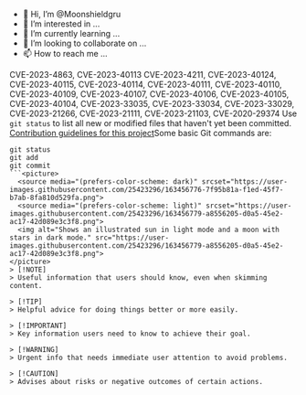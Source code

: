 - 👋 Hi, I’m @Moonshieldgru
- 👀 I’m interested in ...
- 🌱 I’m currently learning ...
- 💞️ I’m looking to collaborate on ...
- 📫 How to reach me ...

<!---
Moonshieldgru/Moonshieldgru is a ✨ special ✨ repository because its `README.md` (this file) appears on your GitHub profile.
You can click the Preview link to take a look at your changes.
--->
CVE-2023-4863, CVE-2023-40113
CVE-2023-4211, CVE-2023-40124, CVE-2023-40115, CVE-2023-40114, CVE-2023-40111, CVE-2023-40110, CVE-2023-40109, CVE-2023-40107, CVE-2023-40106, CVE-2023-40105, CVE-2023-40104, CVE-2023-33035, CVE-2023-33034, CVE-2023-33029, CVE-2023-21266, CVE-2023-21111, CVE-2023-21103, CVE-2020-29374
Use `git status` to list all new or modified files that haven't yet been committed.
[Contribution guidelines for this project](docs/CONTRIBUTING.md)Some basic Git commands are:
```
git status
git add
git commit
```<picture>
  <source media="(prefers-color-scheme: dark)" srcset="https://user-images.githubusercontent.com/25423296/163456776-7f95b81a-f1ed-45f7-b7ab-8fa810d529fa.png">
  <source media="(prefers-color-scheme: light)" srcset="https://user-images.githubusercontent.com/25423296/163456779-a8556205-d0a5-45e2-ac17-42d089e3c3f8.png">
  <img alt="Shows an illustrated sun in light mode and a moon with stars in dark mode." src="https://user-images.githubusercontent.com/25423296/163456779-a8556205-d0a5-45e2-ac17-42d089e3c3f8.png">
</picture>
> [!NOTE]
> Useful information that users should know, even when skimming content.

> [!TIP]
> Helpful advice for doing things better or more easily.

> [!IMPORTANT]
> Key information users need to know to achieve their goal.

> [!WARNING]
> Urgent info that needs immediate user attention to avoid problems.

> [!CAUTION]
> Advises about risks or negative outcomes of certain actions.
